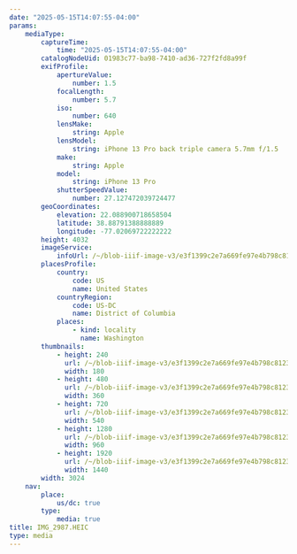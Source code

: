 ```yaml
---
date: "2025-05-15T14:07:55-04:00"
params:
    mediaType:
        captureTime:
            time: "2025-05-15T14:07:55-04:00"
        catalogNodeUid: 01983c77-ba98-7410-ad36-727f2fd8a99f
        exifProfile:
            apertureValue:
                number: 1.5
            focalLength:
                number: 5.7
            iso:
                number: 640
            lensMake:
                string: Apple
            lensModel:
                string: iPhone 13 Pro back triple camera 5.7mm f/1.5
            make:
                string: Apple
            model:
                string: iPhone 13 Pro
            shutterSpeedValue:
                number: 27.127472039724477
        geoCoordinates:
            elevation: 22.088900718658504
            latitude: 38.88791388888889
            longitude: -77.02069722222222
        height: 4032
        imageService:
            infoUrl: /~/blob-iiif-image-v3/e3f1399c2e7a669fe97e4b798c8123ec668018ac3086f4cd01255fb49a8b187a/info.json
        placesProfile:
            country:
                code: US
                name: United States
            countryRegion:
                code: US-DC
                name: District of Columbia
            places:
                - kind: locality
                  name: Washington
        thumbnails:
            - height: 240
              url: /~/blob-iiif-image-v3/e3f1399c2e7a669fe97e4b798c8123ec668018ac3086f4cd01255fb49a8b187a/full/180%2C240/0/default.jpg
              width: 180
            - height: 480
              url: /~/blob-iiif-image-v3/e3f1399c2e7a669fe97e4b798c8123ec668018ac3086f4cd01255fb49a8b187a/full/360%2C480/0/default.jpg
              width: 360
            - height: 720
              url: /~/blob-iiif-image-v3/e3f1399c2e7a669fe97e4b798c8123ec668018ac3086f4cd01255fb49a8b187a/full/540%2C720/0/default.jpg
              width: 540
            - height: 1280
              url: /~/blob-iiif-image-v3/e3f1399c2e7a669fe97e4b798c8123ec668018ac3086f4cd01255fb49a8b187a/full/960%2C1280/0/default.jpg
              width: 960
            - height: 1920
              url: /~/blob-iiif-image-v3/e3f1399c2e7a669fe97e4b798c8123ec668018ac3086f4cd01255fb49a8b187a/full/1440%2C1920/0/default.jpg
              width: 1440
        width: 3024
    nav:
        place:
            us/dc: true
        type:
            media: true
title: IMG_2987.HEIC
type: media
---
```

